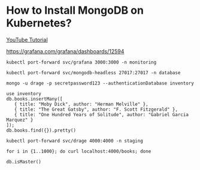 # How to Install MongoDB on Kubernetes?

[YouTube Tutorial]()

https://grafana.com/grafana/dashboards/12594

```
kubectl port-forward svc/grafana 3000:3000 -n monitoring
```
```
kubectl port-forward svc/mongodb-headless 27017:27017 -n database
```
```
mongo -u drage -p secretpassword123 --authenticationDatabase inventory
```
```
use inventory
db.books.insertMany([
   { title: "Moby Dick", author: "Herman Melville" },
   { title: "The Great Gatsby", author: "F. Scott Fitzgerald" },
   { title: "One Hundred Years of Solitude", author: "Gabriel Garcia Marquez" }
]);
db.books.find({}).pretty()
```

```
kubectl port-forward svc/drage 4000:4000 -n staging
```

```
for i in {1..1000}; do curl localhost:4000/books; done
```
```
db.isMaster()
```